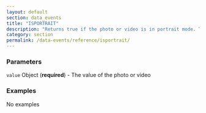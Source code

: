```yaml
---
layout: default
section: data_events
title: "ISPORTRAIT"
description: "Returns true if the photo or video is in portrait mode. This is intended to be used inside of the add-photo and add-video events and operate on the parameter passed to the event handler."
category: section
permalink: /data-events/reference/isportrait/
---
```


### Parameters

`value` Object (__required__) - The value of the photo or video

### Examples

No examples